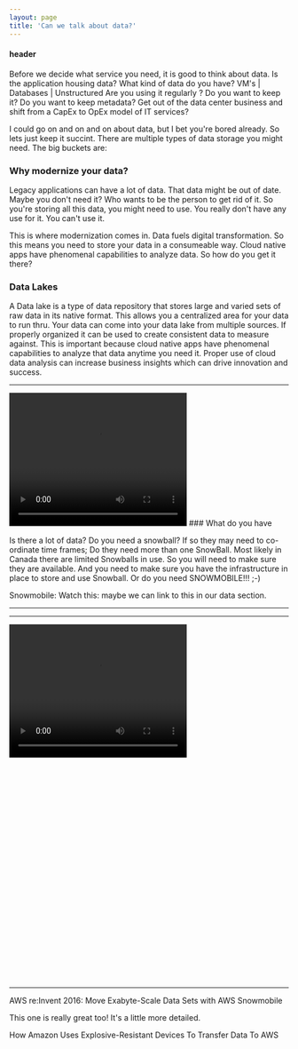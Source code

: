 ```yaml
---
layout: page
title: 'Can we talk about data?'
---
```


#### header

Before we decide what service you need, it is good to think about data. Is the application housing data? What kind of data do you have? VM's | Databases | Unstructured 
Are you using it regularly ? Do you want to keep it? Do you want to keep metadata? 
Get out of the data center business and shift from a CapEx to OpEx model of IT services? 

I could go on and on and on about data, but I bet you're bored already. So lets just keep it succint. There are multiple types of data storage you might need. The big buckets are: 

### Why modernize your data? 
Legacy applications can have a lot of data. That data might be out of date. Maybe you don't need it? Who wants to be the person to get rid of it. So you're storing all this data, you might need to use. You really don't have any use for it. You can't use it.  

This is where modernization comes in. Data fuels digital transformation. So this means you need to store your data in a consumeable way. Cloud native apps have phenomenal capabilities to analyze data. So how do you get it there?  

### Data Lakes 
A Data lake is a type of data repository that stores large and varied sets of raw data in its native format. This allows you a centralized area for your data to run thru. Your data can come into your data lake from multiple sources. If properly organized it can be used to create consistent data to measure against. This is important because cloud native apps have phenomenal capabilities to analyze that data anytime you need it. Proper use of cloud data analysis can increase business insights which can drive innovation and success.  

<hr />
<video width="320" height="240" controls>
  <source src="https://bl.ocks.org/HarryStevens/raw/4fba7a62b0ff302ef49768198d4c54c6/" type="video/mp4">
</video>
### What do you have

Is there a lot of data? Do you need a snowball? If so they may need to co-ordinate time frames; Do they need more than one SnowBall. Most likely in Canada there are limited Snowballs in use. So you will need to make sure they are available. And you need to make sure you have the infrastructure in place to store and use Snowball. Or do you need SNOWMOBILE!!! ;-) 

Snowmobile: Watch this: maybe we can link to this in our data section.  

<hr />
<hr />
<video width="320" height="240" controls>
  <source src="https://www.youtube.com/watch?v=8vQmTZTq7nw" type="video/mp4">
</video>
<iframe style="border: 0px solid rgba(0, 0, 0, 0.1);" width="800" height="400" src="" allowfullscreen></iframe>

- - -

AWS re:Invent 2016: Move Exabyte-Scale Data Sets with AWS Snowmobile 

 


 

This one is really great too! It's a little more detailed.  

How Amazon Uses Explosive-Resistant Devices To Transfer Data To AWS 



